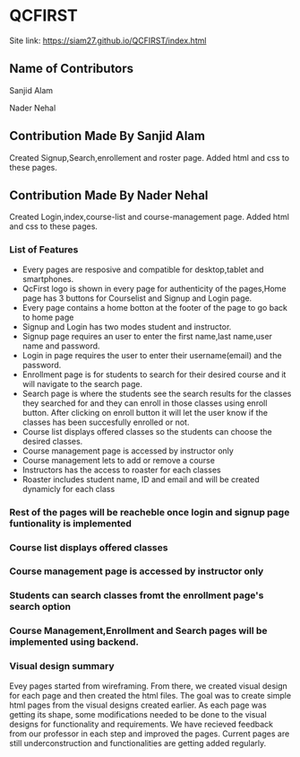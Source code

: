 # QCFIRST #
Site link: https://siam27.github.io/QCFIRST/index.html

## Name of Contributors

Sanjid Alam

Nader Nehal

## Contribution Made By Sanjid Alam

Created Signup,Search,enrollement and roster page. Added html and css to these pages.

## Contribution Made By Nader Nehal

Created Login,index,course-list and course-management page. Added html and css to these pages.

### List of Features
* Every pages are resposive and compatible for desktop,tablet and smartphones.
* QcFirst logo is shown in every page for authenticity of the pages,Home page has 3 buttons for Courselist and Signup and Login page.
* Every page contains a home botton at the footer of the page to go back to home page  
* Signup and Login has two modes student and instructor.
* Signup page requires an user to enter the first name,last name,user name and password.
* Login in page requires the user to enter their username(email) and the password.
* Enrollment page is for students to search for their desired course and it will navigate to the search page.
* Search page is where the students see the search results for the classes they searched for and they can enroll in those classes using enroll button. After clicking on enroll button it will let the user know if the classes has been succesfully enrolled or not.
* Course list displays offered classes so the students can choose the desired classes.
* Course management page is accessed by instructor only
* Course management lets to add or remove a course
* Instructors has the access to roaster for each classes
* Roaster includes student name, ID and email and will be created dynamicly for each class

### Rest of the pages will be reacheble once login and signup page funtionality is implemented
### Course list displays offered classes 
### Course management page is accessed by instructor only
### Students can search classes fromt the enrollment page's search option
### Course Management,Enrollment and Search pages will be implemented using backend.

### Visual design summary
Evey pages started from wireframing. From there, we created visual design for each page and then created the html files. The goal was to create simple html pages from the visual designs created earlier. As each page was getting its shape, some modifications needed to be done to the visual designs for functionality and requirements. We have recieved feedback from our professor in each step and improved the pages. Current pages are still underconstruction and functionalities are getting added regularly.  
